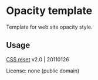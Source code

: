# Opacity template

Template for web site opacity style.

## Usage


[CSS reset](https://meyerweb.com/eric/tools/css/reset/) v2.0 | 20110126  


License: none (public domain)

